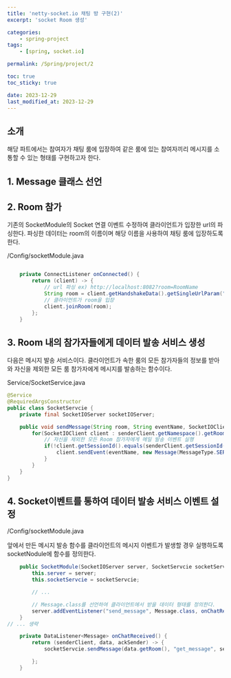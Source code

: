 ```yaml
---
title: 'netty-socket.io 채팅 방 구현(2)'
excerpt: 'socket Room 생성'

categories:
    - spring-project
tags:
    - [spring, socket.io]

permalink: /Spring/project/2

toc: true
toc_sticky: true

date: 2023-12-29
last_modified_at: 2023-12-29
---
```


## 소개

해당 파트에서는 참여자가 채팅 룸에 입장하여 같은 룸에 있는 참여자끼리 메시지를 소통할 수 있는 형태를 구현하고자 한다.

## 1. Message 클래스 선언

## 2. Room 참가

기존의 SocketModule의 Socket 연결 이벤트 수정하여 클라이언트가 입장한 url의 파싱한다.
파싱한 데이터는 room의 이름이며 해당 이름을 사용하여 채팅 룸에 입장하도록 한다.

/Config/socketModule.java

```java

    private ConnectListener onConnected() {
        return (client) -> {
            // url 파싱 ex) http://localhost:8082?room=RoomName
            String room = client.getHandshakeData().getSingleUrlParam("room");
            // 클라이언트가 room을 입장
            client.joinRoom(room);
        };
    }
```

## 3. Room 내의 참가자들에게 데이터 발송 서비스 생성

다음은 메시지 발송 서비스이다.
클라이언트가 속한 룸의 모든 참가자들의 정보를 받아와 자신을 제외한 모든 룸 참가자에게 메시지를 발송하는 함수이다.

Service/SocketService.java

```java
@Service
@RequiredArgsConstructor
public class SocketServcie {
    private final SocketIOServer socketIOServer;

    public void sendMessage(String room, String eventName, SocketIOClient senderClient, String message) {
        for(SocketIOClient client : senderClient.getNamespace().getRoomOperations(room).getClients()) {
            // 자신을 제외한 모든 Room 참가자에게 메일 발송 이벤트 실행
            if(!client.getSessionId().equals(senderClient.getSessionId())) {
                client.sendEvent(eventName, new Message(MessageType.SERVER, message));
            }
        }
    }
}
```

## 4. Socket이벤트를 통하여 데이터 발송 서비스 이벤트 설정

/Config/socketModule.java

앞에서 만든 메시지 발송 함수를 클라이언트의 메시지 이벤트가 발생할 경우 실행하도록 socketNodule에 함수를 정의한다.

```java
    public SocketModule(SocketIOServer server, SocketServcie socketServcie) {
        this.server = server;
        this.socketServcie = socketServcie;

        // ...

        // Message.class를 선언하여 클라이언트에서 받을 데이터 형태를 정의한다.
        server.addEventListener("send_message", Message.class, onChatReceived());
    }
// ... 생략

    private DataListener<Message> onChatReceived() {
        return (senderClient, data, ackSender) -> {
            socketServcie.sendMessage(data.getRoom(), "get_message", senderClient, data.getMessage());

        };
    }
```
